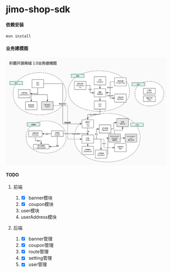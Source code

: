 # jimo-shop-sdk

#### 依赖安装
    mvn install

#### 业务建模图
![业务建模图](./docs/media/model.png)

#### TODO

1. 前端
    1. - [x] banner模块
    2. - [x] coupon模块
    3. user模块
    4. userAddress模块
    
2. 后端
    1. - [x] banner管理
    2. - [x] coupon管理
    3. - [x] route管理
    4. - [x] setting管理
    5. - [x] user管理

